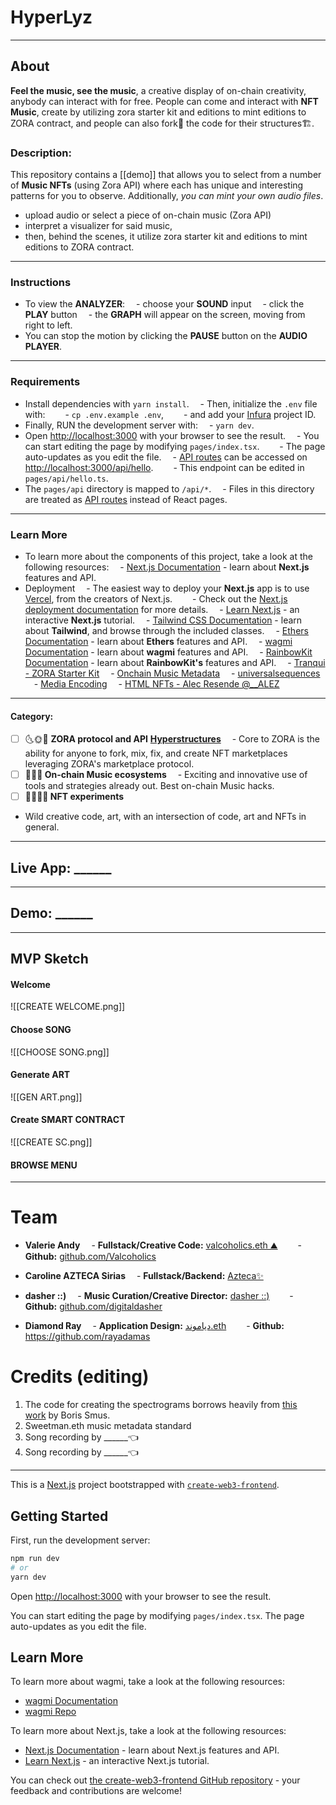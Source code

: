 # HyperLyz
---
## About
**Feel the music, see the music**, a creative display of on-chain creativity, anybody can interact with for free.
People can come and interact with **NFT Music**, create by utilizing zora starter kit and editions to mint editions to ZORA contract, and people can also fork🍴 the code for their structures🏗. 

### Description:
This repository contains a [[demo]] that allows you to select from a number of **Music NFTs** (using Zora API) where each has unique and interesting patterns for you to observe.
Additionally, *you can mint your own audio files*.

- upload audio or select a piece of on-chain music (Zora API)
- interpret a visualizer for said music,
- then, behind the scenes, it utilize zora starter kit and editions to mint editions to ZORA contract.


---
### **Instructions**
- To view the **ANALYZER**:
 - choose your **SOUND** input
 - click the **PLAY** button
 - the **GRAPH** will appear on the screen, moving from right to left.
- You can stop the motion by clicking the **PAUSE** button on the **AUDIO PLAYER**.

---
### **Requirements**
- Install dependencies with `yarn install`.
 - Then, initialize the `.env` file with:
  - `cp .env.example .env`,
  - and add your [Infura](https://infura.io/) project ID.
- Finally, RUN the development server with:
 - `yarn dev`.
- Open [http://localhost:3000](http://localhost:3000) with your browser to see the result.
 - You can start editing the page by modifying `pages/index.tsx`.
  - The page auto-updates as you edit the file.
 - [API routes](https://nextjs.org/docs/api-routes/introduction) can be accessed on [http://localhost:3000/api/hello](http://localhost:3000/api/hello).
  - This endpoint can be edited in `pages/api/hello.ts`.
- The `pages/api` directory is mapped to `/api/*`.
 - Files in this directory are treated as [API routes](https://nextjs.org/docs/api-routes/introduction) instead of React pages.

---
### Learn More
- To learn more about the components of this project, take a look at the following resources:
 - [Next.js Documentation](https://nextjs.org/docs) - learn about **Next.js** features and API.
- Deployment
 - The easiest way to deploy your **Next.js** app is to use [Vercel](https://vercel.com/new?utm_medium=default-template&filter=next.js), from the creators of Next.js.
  - Check out the [Next.js deployment documentation](https://nextjs.org/docs/deployment) for more details.
 - [Learn Next.js](https://nextjs.org/learn) - an interactive **Next.js** tutorial.
 - [Tailwind CSS Documentation](https://tailwindcss.com/docs/) - learn about **Tailwind**, and browse through the included classes.
 - [Ethers Documentation](https://docs.ethers.io/v5/) - learn about **Ethers** features and API.
 - [wagmi Documentation](https://wagmi.sh/) - learn about **wagmi** features and API.
 - [RainbowKit Documentation](https://www.rainbowkit.com/docs/introduction) - learn about **RainbowKit's** features and API.
 - [Tranqui - ZORA Starter Kit](https://github.com/Valcoholics/zora-starter-kit)
 - [Onchain Music Metadata](https://github.com/SweetmanTech/Onchain-Music-Metadata)
 - [universalsequences](https://github.com/universalsequences?tab=repositories)
 - [Media Encoding](https://docs.zora.co/docs/zora-api/media-encoding)
 - [HTML NFTs - Alec Resende @__ALEZ](https://youtu.be/r3NKu6g-FhQ)

---
#### Category:
- [ ] 🌜🌞🌛 **ZORA protocol and API** **[Hyperstructures]([https://jacob.energy/hyperstructures.html](https://jacob.energy/hyperstructures.html))**
 - Core to ZORA is the ability for anyone to fork, mix, fix, and create NFT marketplaces leveraging ZORA's marketplace protocol.
- [ ] **🎤🎵🎤 On-chain Music ecosystems**
 - Exciting and innovative use of tools and strategies already out. Best on-chain Music hacks.
- [ ] **💫👩‍🔬💫 NFT experiments**
- Wild creative code, art, with an intersection of code, art and NFTs in general.

---
## Live App: ______

---
## Demo:  ______

---
## MVP Sketch
#### Welcome
![[CREATE WELCOME.png]]
#### Choose SONG
![[CHOOSE SONG.png]]
#### Generate ART
![[GEN ART.png]]
#### Create SMART CONTRACT
![[CREATE SC.png]]
#### BROWSE MENU

---
# Team
- **Valerie Andy**
 - **Fullstack/Creative Code:** [valcoholics.eth ⛰](https://twitter.com/valcoholics1)
  - **Github:** [github.com/Valcoholics](https://github.com/Valcoholics)

- **Caroline AZTECA Sirias**
 - **Fullstack/Backend:** [Azteca✨](https://twitter.com/aztech_princess)

- **dasher ::)**
 - **Music Curation/Creative Director:** [dasher ::)](https://twitter.com/digitaldasherr)
  - **Github:** [github.com/digitaldasher](https://github.com/digitaldasher)

- **Diamond Ray**
 - **Application Design:** [دياموند.eth](https://twitter.com/0xBey)
  - **Github:** https://github.com/rayadamas

# Credits (editing)
1.  The code for creating the spectrograms borrows heavily from [this work](https://github.com/borismus/spectrogram) by Boris Smus.
2.  Sweetman.eth music metadata standard
4.  Song recording by ______👈
5.  Song recording by ______👈
-------------------------------------------------------------------------------------------------------------------------------------------------
This is a [Next.js](https://nextjs.org/) project bootstrapped with [`create-web3-frontend`](https://github.com/dhaiwat10/create-web3-frontend).

## Getting Started

First, run the development server:

```bash
npm run dev
# or
yarn dev
```

Open [http://localhost:3000](http://localhost:3000) with your browser to see the result.

You can start editing the page by modifying `pages/index.tsx`. The page auto-updates as you edit the file.

## Learn More

To learn more about wagmi, take a look at the following resources:

- [wagmi Documentation](https://wagmi.sh)
- [wagmi Repo](https://github.com/tmm/wagmi)

To learn more about Next.js, take a look at the following resources:

- [Next.js Documentation](https://nextjs.org/docs) - learn about Next.js features and API.
- [Learn Next.js](https://nextjs.org/learn) - an interactive Next.js tutorial.

You can check out [the create-web3-frontend GitHub repository](https://github.com/dhaiwat10/create-web3-frontend) - your feedback and contributions are welcome!
